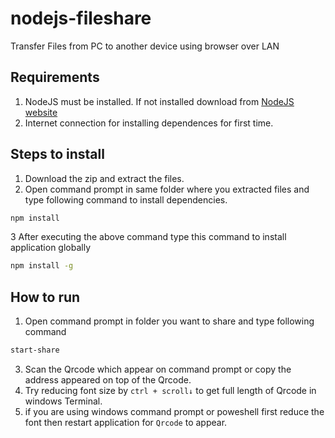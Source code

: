 # nodejs-fileshare
Transfer Files from PC to another device using browser over LAN

## Requirements 
1. NodeJS must be installed. If not installed download from [NodeJS website](https://nodejs.org/dist/v16.15.0/node-v16.15.0-x64.msi) 
3. Internet connection for installing dependences for first time.

## Steps to install 
1. Download the zip and extract the files.
2. Open command prompt in same folder where you extracted files and type following command to install dependencies.
```bash
npm install
```
3 After executing the above command type this command to install application globally
```bash
npm install -g
```

## How to run
1. Open command prompt in folder you want to share and type following command
```bash
start-share
```
3. Scan the Qrcode which appear on command prompt or copy the address appeared on top of the Qrcode.
4. Try reducing font size by ```ctrl + scroll↓``` to get full length of Qrcode in windows Terminal.
5. if you are using windows command prompt or poweshell first reduce the font then restart application for ```Qrcode``` to appear.
